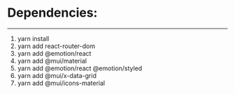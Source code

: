 # Dependencies:
____________________________________
1. yarn install
2. yarn add react-router-dom
3. yarn add @emotion/react
4. yarn add @mui/material
5. yarn add @emotion/react @emotion/styled
6. yarn add @mui/x-data-grid
7. yarn add @mui/icons-material